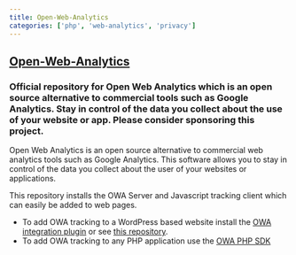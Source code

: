 ```yaml
---
title: Open-Web-Analytics
categories: ['php', 'web-analytics', 'privacy']
---
```

## [Open-Web-Analytics](https://github.com/Open-Web-Analytics/Open-Web-Analytics)

### Official repository for Open Web Analytics which is an open source alternative to commercial tools such as Google Analytics. Stay in control of the data you collect about the use of your website or app.  Please consider sponsoring this project.


Open Web Analytics is an open source alternative to commercial web analytics tools such as Google Analytics. This software allows you to stay in control of the data you collect about the user of your websites or applications.

This repository installs the OWA Server and Javascript tracking client which can easily be added to web pages. 

- To add OWA tracking to a WordPress based website install the [OWA integration plugin](https://wordpress.org/plugins/open-web-analytics/) or see [this repository](https://github.com/Open-Web-Analytics/owa-wordpress-plugin).
- To add OWA tracking to any PHP application use the [OWA PHP SDK](https://github.com/Open-Web-Analytics/owa-php-sdk)
